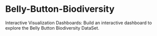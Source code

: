 # Belly-Button-Biodiversity
Interactive Visualization Dashboards: Build an interactive dashboard to explore the Belly Button Biodiversity DataSet.
